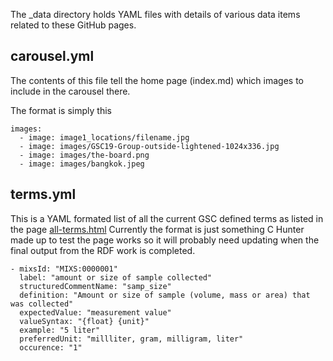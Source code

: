 The _data directory holds YAML files with details of various data items related to these GitHub pages.

## carousel.yml
The contents of this file tell the home page (index.md) which images to include in the carousel there.

The format is simply this
```
images: 
  - image: image1_locations/filename.jpg
  - image: images/GSC19-Group-outside-lightened-1024x336.jpg
  - image: images/the-board.png
  - image: images/bangkok.jpeg
```

## terms.yml
This is a YAML formated list of all the current GSC defined terms as listed in the page [all-terms.html](https://genomicsstandardsconsortium.github.io/gensc.github.io/pages/standards/all-terms.html)
Currently the format is just something C Hunter made up to test the page works so it will probably need updating when the final output from the RDF work is completed.
```
- mixsId: "MIXS:0000001"
  label: "amount or size of sample collected"
  structuredCommentName: "samp_size"
  definition: "Amount or size of sample (volume, mass or area) that was collected"
  expectedValue: "measurement value"
  valueSyntax: "{float} {unit}"
  example: "5 liter"
  preferredUnit: "millliter, gram, milligram, liter"
  occurence: "1"
```

